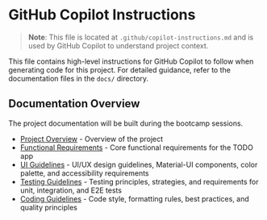 # GitHub Copilot Instructions

> **Note**: This file is located at `.github/copilot-instructions.md` and is used by GitHub Copilot to understand project context.

This file contains high-level instructions for GitHub Copilot to follow when generating code for this project. For detailed guidance, refer to the documentation files in the `docs/` directory.

## Documentation Overview

The project documentation will be built during the bootcamp sessions.

- [Project Overview](../docs/project-overview.md) - Overview of the project
- [Functional Requirements](../docs/functional-requirements.md) - Core functional requirements for the TODO app
- [UI Guidelines](../docs/ui-guidelines.md) - UI/UX design guidelines, Material-UI components, color palette, and accessibility requirements
- [Testing Guidelines](../docs/testing-guidelines.md) - Testing principles, strategies, and requirements for unit, integration, and E2E tests
- [Coding Guidelines](../docs/coding-guidelines.md) - Code style, formatting rules, best practices, and quality principles
